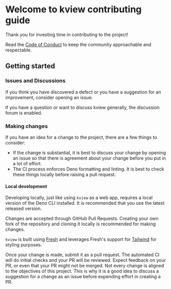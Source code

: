 # Welcome to kview contributing guide <!-- omit in toc -->

Thank you for investing time in contributing to the project!

Read the [Code of Conduct](./CODE_OF_CONDUCT.md) to keep the community
approachable and respectable.

## Getting started

### Issues and Discussions

If you think you have discovered a defect or you have a suggestion for an
improvement, consider opening an issue.

If you have a question or want to discuss kview generally, the discussion forum
is enabled.

### Making changes

If you have an idea for a change to the project, there are a few things to
consider:

- If the change is substantial, it is best to discuss your change by opening an
  issue so that there is agreement about your change before you put in a lot of
  effort.
- The CI process enforces Deno formatting and linting. It is best to check these
  things locally before raising a pull request.

#### Local development

Developing locally, just like using `kview` as a web app, requires a local
version of the Deno CLI installed. It is recommended that you use the latest
released version.

Changes are accepted through GitHub Pull Requests. Creating your own fork of the
repository and cloning it locally is recommended for making changes.

`kview` is built using [Fresh](https://fresh.deno.dev) and leverages Fresh's
support for [Tailwind](https://tailwindcss.com/) for styling purposes.

Once your change is made, submit it as a pull request. The automated CI will do
initial checks and your PR will be reviewed. Expect feedback on your PR, or even
that your PR might not be merged. Not every change is aligned to the objectives
of this project. This is why it is a good idea to discuss a suggestion for a
change as an issue before expending effort in creating a PR.
